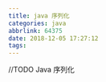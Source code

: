 ```yaml
---
title: java 序列化
categories: java
abbrlink: 64375
date: 2018-12-05 17:27:12
tags:
---
```


//TODO Java 序列化

<!-- more -->
